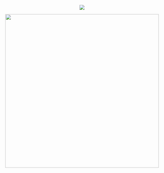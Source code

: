 <div id="header" align="center">
  
![](https://komarev.com/ghpvc/?username=EVILRUSSIAN&abbreviated=true&label=^__^&color=blueviolet&style=plastic&base=100)

<p align="center">

<p align="center">

<img src="https://files.catbox.moe/y8s48e.png" width="500">

</p>
